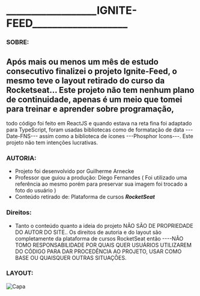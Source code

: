 <h1>__________________IGNITE-FEED___________________</h1>

### SOBRE:
## Após mais ou menos um mês de estudo consecutivo finalizei o projeto Ignite-Feed, o mesmo teve o layout retirado do curso da Rocketseat... Este projeto não tem nenhum plano de continuidade, apenas é um meio que tomei para treinar e aprender sobre programação, 
todo  código foi feito em ReactJS e quando estava na reta fina foi adaptado para TypeScript, foram usadas bibliotecas como de formatação de data ---Date-FNS--- assim como a biblioteca de ícones ---Phosphor Icons---. Este projeto não tem intenções lucrativas.


### AUTORIA:
* Projeto foi desenvolvido por Guilherme Arnecke
* Professor que guiou a produção: Diego Fernandes ( Foi utilizado uma referência ao mesmo porém para preservar sua imagem foi trocado a foto do usuário )
* Conteúdo retirado de: Plataforma de cursos _____RocketSeat_____


### Direitos:
* Tanto o conteúdo quanto a ideia do projeto NÃO SÃO DE PROPRIEDADE DO AUTOR DO SITE.. Os direitos de autoria e do layout são completamente da plataforma de cursos RocketSeat então ----NÃO TOMO RESPONSABILIDADE POR QUAIS QUER USUÁRIOS UTILIZAREM DO CÓDIGO PARA
 DAR PROCEDÊNCIA AO PROJETO, USAR COMO BASE OU QUAISQUER OUTRAS SITUAÇÕES.

### LAYOUT:

![Capa](https://github.com/GuilhermeArnecke/Ignite-Feed-TSX/assets/146779174/d34f8e2a-39d4-435e-ba61-18bfdc79296a)

